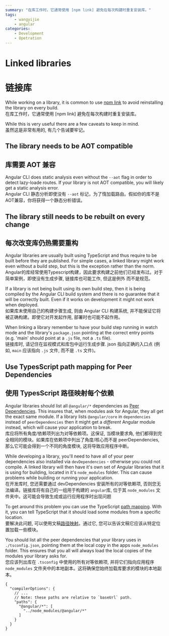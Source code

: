 ```yaml
---
summary: "在库工作时，它通常使用 [npm link] 避免在每次构建时重复安装库。"
tags:
    - wangyijie
    - angular
categories:
    - Development
    - Opetration
---
```

# Linked libraries
# 链接库

While working on a library, it is common to use [npm link](https://docs.npmjs.com/cli/link) to
avoid reinstalling the library on every build.  
在库工作时，它通常使用 [npm link] 避免在每次构建时重复安装库。

While this is very useful there are a few caveats to keep in mind.  
虽然这是非常有用的, 有几个告诫要牢记。

## The library needs to be AOT compatible
## 库需要 AOT 兼容

Angular CLI does static analysis even without the `--aot` flag in order to detect lazy-loade routes.
If your library is not AOT compatible, you will likely get a static analysis error.  
Angular CLI 静态分析即使没有 `--aot` 标记，为了惰加载路由。假如你的库不是AOT兼容，你将获得一个静态分析错误。

## The library still needs to be rebuilt on every change
## 每次改变库仍热需要重构

Angular libraries are usually built using TypeScript and thus require to be built before they
are published.
For simple cases, a linked library might work even without a build step, but this is the exception
rather than the norm.  
Angular的库经常使用Typescript构建，因此要求构建之前他们已经发布过。对于简单案例，即使没有生成步骤, 链接库也可能工作, 但这是例外
而不是规范。


If a library is not being built using its own build step, then it is being compiled by the
Angular CLI build system and there is no guarantee that it will be correctly built.
Even if it works on development it might not work when deployed.  
如果库未使用自己的构建步骤生成, 则由
Angular CLI 构建系统, 并不能保证它将被正确构建。即使它对开发起作用, 部署时也可能不起作用。 


When linking a library remember to have your build step running in watch mode and the library's
`package.json` pointing at the correct entry points (e.g. 'main' should point at a `.js` file, not
a `.ts` file).  
链接库时, 请记住在监视模式和库包中运行生成步骤. json 指向正确的入口点 (例如, `main` 应该指向 `.js` 文件, 而不是 `.ts` 文件)。


## Use TypesScript path mapping for Peer Dependencies
## 使用 TypesScript 路径映射每个依赖

Angular libraries should list all `@angular/*` dependencies as
[Peer Dependencies](https://nodejs.org/en/blog/npm/peer-dependencies/).
This insures that, when modules ask for Angular, they all get the exact same module.
If a library lists `@angular/core` in `dependencies` instead of `peerDependencies` then it might
get a *different* Angular module instead, which will cause your application to break.  
库应将所有角度/依赖项列出为对等依赖项。这保证, 当模块要求角, 他们都得到完全相同的模块。如果库在依赖项中列出了角度/核心而不是 peerDependencies, 那么它可能会得到一个不同的角度模块, 这将导致应用程序中断。

While developing a library, you'll need to have all of your peer dependencies also installed
via `devDependencies` - otherwise you could not compile.
A linked library will then have it's own set of Angular libraries that it is using for building,
located in it's `node_modules` folder.
This can cause problems while building or running your application.  
在开发库时, 您还需要通过 devDependencies 安装所有的对等依赖项, 否则您无法编译。链接库将有自己的一组用于构建的 `angular`库, 位于其 `node_modules` 文件夹中。这可能会导致生成或运行应用程序时出现问题


To get around this problem you can use the TypeScript
[path mapping](https://www.typescriptlang.org/docs/handbook/module-resolution.html#path-mapping).
With it, you can tell TypeScript that it should load some modules from a specific location.  
要解决此问题, 可以使用文稿[路径映射](https://www.typescriptlang.org/docs/handbook/module-resolution.html#path-mapping)。通过它, 您可以告诉文稿它应该从特定位置加载一些模块。

You should list all the peer dependencies that your library uses in `./tsconfig.json`, pointing
them at the local copy in the apps `node_modules` folder.
This ensures that you all will always load the local copies of the modules your library asks for.  
您应该列出库在 `.tsconfig` 中使用的所有对等依赖项, 并将它们指向应用程序 `node_modules` 文件夹中的本地副本。这将确保您始终加载库要求的模块的本地副本。

```
{
  "compilerOptions": {
    // ...
    // Note: these paths are relative to `baseUrl` path.
    "paths": {
      "@angular/*": [
        "../node_modules/@angular/*"
      ]
    }
  }
}
```
